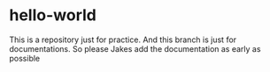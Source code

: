 # hello-world
This is a repository just for practice. And this branch is just for documentations. So please Jakes add the documentation as early as possible
